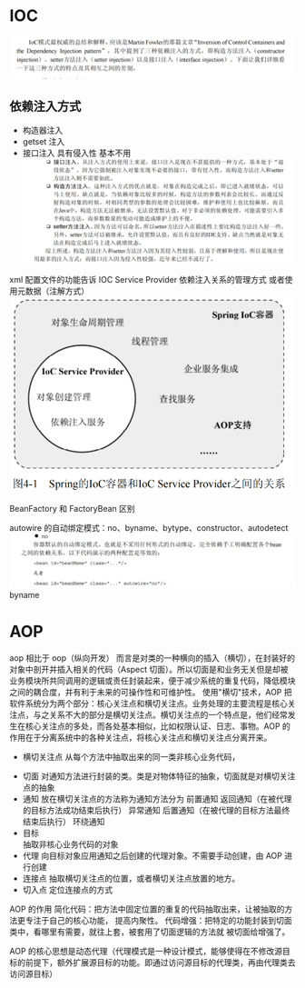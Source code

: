 # IOC

![asset_img](AOP/2023-06-29-10-11-18.png)

## 依赖注入方式

- 构造器注入
- getset 注入
- 接口注入 具有侵入性 基本不用
  ![asset_img](AOP/2023-06-29-10-33-04.png)

xml 配置文件的功能告诉 IOC Service Provider 依赖注入关系的管理方式
或者使用元数据（注解方式）
![asset_img](AOP/2023-06-29-10-54-09.png)

BeanFactory 和 FactoryBean 区别

autowire 的自动绑定模式：no、byname、bytype、constructor、autodetect
![asset_img](AOP/2023-06-29-14-31-59.png)
byname

# AOP

aop 相比于 oop（纵向开发） 而言是对类的一种横向的插入（横切），在封装好的对象中剖开并插入相关的代码（Aspect 切面）。所以切面是和业务无关但是却被业务模块所共同调用的逻辑或责任封装起来，便于减少系统的重复代码，降低模块之间的耦合度，并有利于未来的可操作性和可维护性。
使用"横切"技术，AOP 把软件系统分为两个部分：核心关注点和横切关注点。业务处理的主要流程是核心关注点，与之关系不大的部分是横切关注点。横切关注点的一个特点是，他们经常发生在核心关注点的多处，而各处基本相似，比如权限认证、日志、事物。AOP 的作用在于分离系统中的各种关注点，将核心关注点和横切关注点分离开来。

- 横切关注点
  从每个方法中抽取出来的同一类非核心业务代码，

* 切面
  对通知方法进行封装的类。类是对物体特征的抽象，切面就是对横切关注点的抽象
* 通知
  放在横切关注点的方法称为通知方法分为 前置通知 返回通知（在被代理的目标方法成功结束后执行） 异常通知 后置通知（在被代理的目标方法最终结束后执行） 环绕通知
* 目标  
  抽取非核心业务代码的对象
* 代理
  向目标对象应用通知之后创建的代理对象。不需要手动创建，由 AOP 进行创建
* 连接点
  抽取横切关注点的位置，或者横切关注点放置的地方。
* 切入点
  定位连接点的方式

AOP 的作用
简化代码：把方法中固定位置的重复的代码抽取出来，让被抽取的方法更专注于自己的核心功能，
提高内聚性。
代码增强：把特定的功能封装到切面类中，看哪里有需要，就往上套，被套用了切面逻辑的方法就
被切面给增强了。

AOP 的核心思想是动态代理（代理模式是一种设计模式，能够使得在不修改源目标的前提下，额外扩展源目标的功能。即通过访问源目标的代理类，再由代理类去访问源目标）
